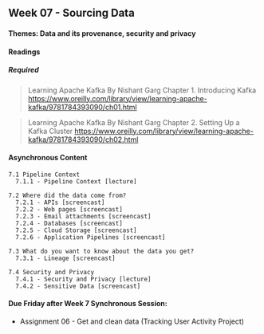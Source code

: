 ## Week 07 - Sourcing Data

#### Themes: Data and its provenance, security and privacy

#### Readings

##### Required

> Learning Apache Kafka By Nishant Garg Chapter 1. Introducing Kafka
> https://www.oreilly.com/library/view/learning-apache-kafka/9781784393090/ch01.html

> Learning Apache Kafka By Nishant Garg Chapter 2. Setting Up a Kafka Cluster 
> https://www.oreilly.com/library/view/learning-apache-kafka/9781784393090/ch02.html


#### Asynchronous Content

    7.1 Pipeline Context
      7.1.1 - Pipeline Context [lecture]

    7.2 Where did the data come from?
      7.2.1 - APIs [screencast]
      7.2.2 - Web pages [screencast]
      7.2.3 - Email attachments [screencast]
      7.2.4 - Databases [screencast]
      7.2.5 - Cloud Storage [screencast]
      7.2.6 - Application Pipelines [screencast]

    7.3 What do you want to know about the data you get?
      7.3.1 - Lineage [screencast]

    7.4 Security and Privacy
      7.4.1 - Security and Privacy [lecture]
      7.4.2 - Sensitive Data [screencast]

#### Due Friday after Week 7 Synchronous Session: 
- Assignment 06 - Get and clean data (Tracking User Activity Project)


